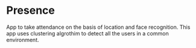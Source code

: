 # Presence

App to take attendance on the basis of location and face recognition. 
This app uses clustering algrothim to detect all the users in a common environment.
